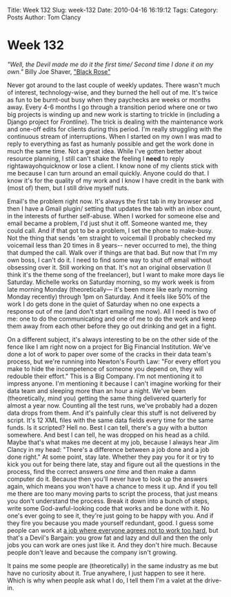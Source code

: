 Title: Week 132
Slug: week-132
Date: 2010-04-16 16:19:12
Tags: 
Category: Posts
Author: Tom Clancy

# Week 132

<em>"Well, the Devil made me do it the first time/ Second time I done it on my own."</em>
Billy Joe Shaver, <a href="http://www.youtube.com/watch?v=OT3xxoyYlr4" onclick="window.open(this.href); return false;">"Black Rose"</a>

<p>Never got around to the last couple of weekly updates. There wasn't much of interest, technology-wise, and they burned the hell out of me. It's twice as fun to be burnt-out busy when they paychecks are weeks or months away. Every 4-6 months I go through a transition period where one or two big projects is winding up and new work is starting to trickle in (including a Django project for <em>Frontline</em>). The trick is dealing with the maintenance work and one-off edits for clients during this period. I'm really struggling with the continuous stream of interruptions. When I started on my own I was mad to reply to everything as fast as humanly possible and get the work done in much the same time. Not a great idea. While I've gotten better about resource planning, I still can't shake the feeling I <strong>need</strong> to reply rightawayohquicknow or lose a client. I know none of my clients stick with me because I can turn around an email quickly. Anyone could do that. I know it's for the quality of my work and I know I have credit in the bank with (most of) them, but I still drive myself nuts.</p>

<p>Email's the problem right now. It's always the first tab in my browser and then I have a Gmail plugin/ setting that updates the tab with an inbox count, in the interests of further self-abuse. When I worked for someone else and email became a problem, I'd just shut it off. Someone wanted me, they could call. And if that got to be a problem, I set the phone to make-busy. Not the thing that sends 'em straight to voicemail (I probably checked my voicemail less than 20 times in 8 years-- never occurred to me), the thing that dumped the call. Walk over if things are that bad. But now that I'm my own boss, I can't do it. I need to find some way to shut off email without obsessing over it. Still working on that. It's not an original observation (I think it's the theme song of the freelancer), but I want to make more days lie Saturday. Michelle works on Saturday morning, so my work week is from late morning Monday (theoretically&mdash; it's been more like early morning Monday recently) through 1pm on Saturday. And it feels like 50% of the work I do gets done in the quiet of Saturday when no one expects a response out of me (and don't start emailing me now). All I need is two of me: one to do the communicating and one of me to do the work and keep them away from each other before they go out drinking and get in a fight.</p>

<p>On a different subject, it's always interesting to be on the other side of the fence like I am right now on a project for Big Financial Institution. We've done a lot of work to paper over some of the cracks in their data team's process, but we're running into Newton's Fourth Law: "For every effort you make to hide the incompetence of someone you depend on, they will redouble their effort." This is a Big Company. I'm not mentioning it to impress anyone. I'm mentioning it because I can't imagine working for their data team and sleeping more than an hour a night. We've been (theoretically, mind you) getting the same thing delivered quarterly for almost a year now. Counting all the test runs, we've probably had a dozen data drops from them. And it's painfully clear this stuff is not delivered by script. It's 12 XML files with the same data fields every time for the same funds. Is it scripted? Hell no. Best I can tell, there's a guy with a button somewhere. And best I can tell, he was dropped on his head as a child. Maybe that's what makes me decent at my job, because I always hear Jim Clancy in my head: "There's a difference between a job done and a job done right." At some point, stay late. Whether they pay you for it or try to kick you out for being there late, stay and figure out all the questions in the process, find the correct answers <em>one time</em> and then make a damn computer do it. Because then you'll never have to look up the answers again, which means you won't have a chance to mess it up. And if you tell me there are too many moving parts to script the process, that just means you don't understand the process. Break it down into a bunch of steps, write some God-awful-looking code that works and be done with it. No one's ever going to see it, they're just going to be happy with you. And if they fire you because you made yourself redundant, good. I guess some people can work at <a href="http://thedailywtf.com/Articles/The-Corruption-of-Dennis.aspx" onclick="window.open(this.href); return false;">a job where everyone agrees not to work too hard</a>, but that's a Devil's Bargain: you grow fat and lazy and dull and then the only jobs you can work are ones just like it. And they don't hire much. Because people don't leave and because the company isn't growing.</p>

<p>It pains me some people are (theoretically) in the same industry as me but have no curiosity about it. True anywhere, I just happen to see it here. Which is why when people ask what I do, I tell them I'm a valet at the drive-in.</p>
